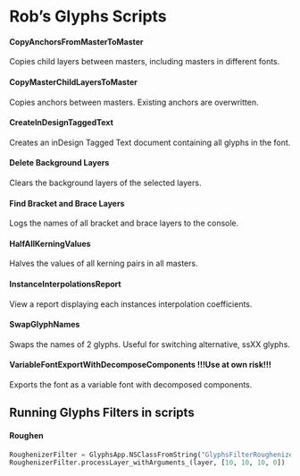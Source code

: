 # Rob’s Glyphs Scripts

#### CopyAnchorsFromMasterToMaster
Copies child layers between masters, including masters in different fonts.

#### CopyMasterChildLayersToMaster
Copies anchors between masters. Existing anchors are overwritten.

#### CreateInDesignTaggedText
Creates an inDesign Tagged Text document containing all glyphs in the font.

#### Delete Background Layers
Clears the background layers of the selected layers.

#### Find Bracket and Brace Layers
Logs the names of all bracket and brace layers to the console.

#### HalfAllKerningValues
Halves the values of all kerning pairs in all masters.

#### InstanceInterpolationsReport
View a report displaying each instances interpolation coefficients.

#### SwapGlyphNames
Swaps the names of 2 glyphs. Useful for switching alternative, ssXX glyphs.

#### VariableFontExportWithDecomposeComponents !!!Use at own risk!!!
Exports the font as a variable font with decomposed components.

## Running Glyphs Filters in scripts

#### Roughen

```py
RoughenizerFilter = GlyphsApp.NSClassFromString("GlyphsFilterRoughenizer").alloc().init()
RoughenizerFilter.processLayer_withArguments_(layer, [10, 10, 10, 0])
```
